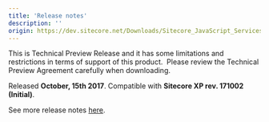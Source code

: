 ```yaml
---
title: 'Release notes'
description: ''
origin: https://dev.sitecore.net/Downloads/Sitecore_JavaScript_Services/90_Tech_Preview/Sitecore_JavaScript_Services_90_Tech_Preview/Release_Notes
---
```


  <Alert variant='warning' mb={4}>
    <AlertIcon />
    This is Technical Preview Release and it has some limitations and restrictions in terms of support of this product.   
Please review the Technical Preview Agreement carefully when downloading.
  </Alert>


Released **October, 15th 2017**. Compatible with **Sitecore XP rev. 171002 (Initial)**.

See more release notes [here](https://jss.sitecore.net/#/release-notes?id=release-notes).
